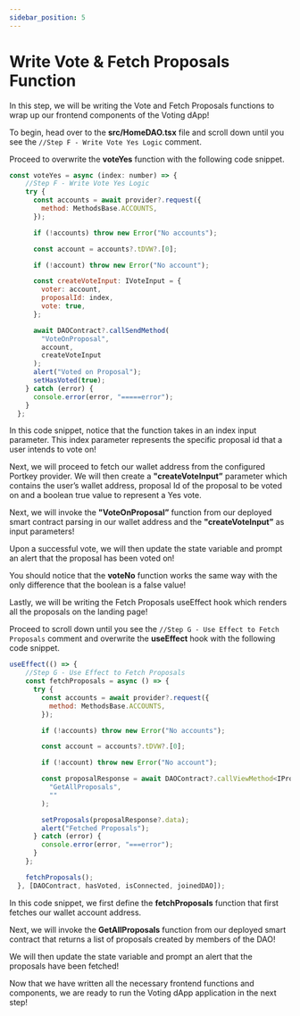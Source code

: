 ```yaml
---
sidebar_position: 5
---
```


# Write Vote & Fetch Proposals Function

In this step, we will be writing the Vote and Fetch Proposals functions to wrap up our frontend components of the Voting dApp!

To begin, head over to the **src/HomeDAO.tsx** file and scroll down until you see the `//Step F - Write Vote Yes Logic` comment.

Proceed to overwrite the **voteYes** function with the following code snippet.

```js showLineNumbers
const voteYes = async (index: number) => {
    //Step F - Write Vote Yes Logic
    try {
      const accounts = await provider?.request({
        method: MethodsBase.ACCOUNTS,
      });

      if (!accounts) throw new Error("No accounts");

      const account = accounts?.tDVW?.[0];

      if (!account) throw new Error("No account");

      const createVoteInput: IVoteInput = {
        voter: account,
        proposalId: index,
        vote: true,
      };

      await DAOContract?.callSendMethod(
        "VoteOnProposal",
        account,
        createVoteInput
      );
      alert("Voted on Proposal");
      setHasVoted(true);
    } catch (error) {
      console.error(error, "=====error");
    }
  };
```

In this code snippet, notice that the function takes in an index input parameter. This index parameter represents the specific proposal id that a user intends to vote on!

Next, we will proceed to fetch our wallet address from the configured Portkey provider. We will then create a **"createVoteInput”** parameter which contains the user’s wallet address, proposal Id of the proposal to be voted on and a boolean true value to represent a Yes vote.

Next, we will invoke the **"VoteOnProposal”** function from our deployed smart contract parsing in our wallet address and the **"createVoteInput”** as input parameters!

Upon a successful vote, we will then update the state variable and prompt an alert that the proposal has been voted on!

You should notice that the **voteNo** function works the same way with the only difference that the boolean is a false value!

Lastly, we will be writing the Fetch Proposals useEffect hook which renders all the proposals on the landing page!

Proceed to scroll down until you see the `//Step G - Use Effect to Fetch Proposals` comment and overwrite the **useEffect** hook with the following code snippet.

```js showLineNumbers
useEffect(() => {
    //Step G - Use Effect to Fetch Proposals
    const fetchProposals = async () => {
      try {
        const accounts = await provider?.request({
          method: MethodsBase.ACCOUNTS,
        });

        if (!accounts) throw new Error("No accounts");

        const account = accounts?.tDVW?.[0];

        if (!account) throw new Error("No account");

        const proposalResponse = await DAOContract?.callViewMethod<IProposals>(
          "GetAllProposals",
          ""
        );

        setProposals(proposalResponse?.data);
        alert("Fetched Proposals");
      } catch (error) {
        console.error(error, "===error");
      }
    };

    fetchProposals();
  }, [DAOContract, hasVoted, isConnected, joinedDAO]);
```

In this code snippet, we first define the **fetchProposals** function that first fetches our wallet account address.

Next, we will invoke the **GetAllProposals** function from our deployed smart contract that returns a list of proposals created by members of the DAO!

We will then update the state variable and prompt an alert that the proposals have been fetched!

Now that we have written all the necessary frontend functions and components, we are ready to run the Voting dApp application in the next step!
